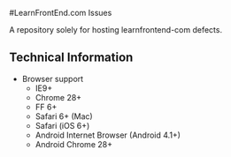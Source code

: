 #LearnFrontEnd.com Issues

A repository solely for hosting learnfrontend-com defects.

## Technical Information
- Browser support
  - IE9+
  - Chrome 28+
  - FF 6+
  - Safari 6+ (Mac)
  - Safari (iOS 6+)
  - Android Internet Browser (Android 4.1+)
  - Android Chrome 28+
